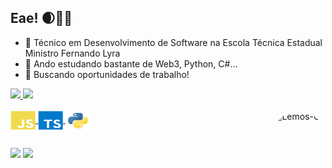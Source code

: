 ## Eae! 🌒👨‍🚀

- 🔭 Técnico em Desenvolvimento de Software na Escola Técnica Estadual Ministro Fernando Lyra
- 📖 Ando estudando bastante de Web3, Python, C#...
- 🤔 Buscando oportunidades de trabalho!

<a href="https://github.com/gabelemos">
<img height="180em" src="https://github-readme-stats.vercel.app/api?username=gabelemos&show_icons=true&theme=dark&include_all_commits=true&count_private=true"/>
<img height="180em" src="https://github-readme-stats.vercel.app/api/top-langs/?username=gabelemos&layout=compact&langs_count=7&theme=dark"/>
  
<div style="display: inline_block"><br>
  <img align="center" alt="Lemos-Js" height="30" width="40" src="https://raw.githubusercontent.com/devicons/devicon/master/icons/javascript/javascript-plain.svg">
  <img align="center" alt="Lemos-Ts" height="30" width="40" src="https://raw.githubusercontent.com/devicons/devicon/master/icons/typescript/typescript-plain.svg">
  <img align="center" alt="Lemos-Python" height="30" width="40" src="https://raw.githubusercontent.com/devicons/devicon/master/icons/python/python-original.svg">
   <img align="right" alt="Lemos-Gif" height="150" style="border-radius:50px;" 
  src="https://media.discordapp.net/attachments/718164579921952773/928421449767735336/LemosGit.gif?width=700&height=700">
</div>
 
  ##
 
<div> 
 <a href="https://discord.gg/7YrRYSbb" target="_blank"><img src="https://img.shields.io/badge/>-𝗗𝗜𝗦𝗖𝗢𝗥𝗗-blue?style=flat-square&logo=discord" target="_blank"></a> 
  <a href = "mailto:gabriellemoscardim@gmail.com"><img src="https://img.shields.io/badge/>-𝗚𝗠𝗔𝗜𝗟-red?style=flat-square&logo=gmail" target="_blank"></a>
 
